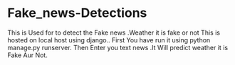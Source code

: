 # Fake_news-Detections
This is Used for to detect the Fake news .Weather it is fake or not
This is hosted on local host using django..
First You have run it using python manage.py runserver.
Then Enter you text news .It Will predict weather it is Fake Aur Not.
